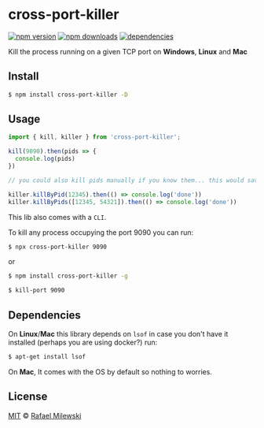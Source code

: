 # cross-port-killer

[![npm version](https://badge.fury.io/js/cross-port-killer.svg)](https://badge.fury.io/js/cross-port-killer)
[![npm downloads](https://img.shields.io/npm/dm/cross-port-killer.svg)](https://www.npmjs.com/package/cross-port-killer)
[![dependencies](https://david-dm.org/milewski/cross-port-killer.svg)](https://www.npmjs.com/package/cross-port-killer)

Kill the process running on a given TCP port on **Windows**, **Linux** and **Mac**

## Install

```bash
$ npm install cross-port-killer -D
```

## Usage

```js
import { kill, killer } from 'cross-port-killer';

kill(9090).then(pids => {
  console.log(pids)
})

// you could also kill pids manually if you know them... this would save you bringing up another lib, you are welcome.

killer.killByPid(12345).then(() => console.log('done'))
killer.killByPids([12345, 54321]).then(() => console.log('done'))
```
This lib also comes with a `CLI`.

To kill any process occupying the port 9090 you can run:

```bash
$ npx cross-port-killer 9090
```

or

```bash
$ npm install cross-port-killer -g
```
```bash
$ kill-port 9090
```

## Dependencies

On **Linux**/**Mac** this library depends on `lsof` in case you don't have it installed (perhaps you are using docker?) run:

```bash
$ apt-get install lsof
```

On **Mac**, It comes with the OS by default so nothing to worries.

## License 

[MIT](LICENSE) © [Rafael Milewski](https://rafael-milewski.com?github=readme)
